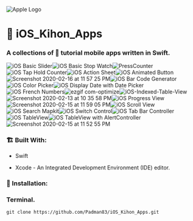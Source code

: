 ![Apple Logo](https://user-images.githubusercontent.com/45048950/73131198-bca1e580-4041-11ea-8f8d-ebfd844f0e64.png)

# 📲 iOS_Kihon_Apps 

### A collections of  tutorial mobile apps written in Swift.

![iOS Basic Slider](https://user-images.githubusercontent.com/45048950/74608847-78c16e00-511f-11ea-923e-814464a5c4aa.gif)![iOS Basic Stop Watch](https://user-images.githubusercontent.com/45048950/74952604-74f15c80-543b-11ea-8946-fbcbd8cbde78.gif)![PressCounter](https://user-images.githubusercontent.com/45048950/74591290-af30b780-5051-11ea-93de-7d8b997667b5.gif)![iOS Tap   Hold Counter](https://user-images.githubusercontent.com/45048950/74591404-ae4c5580-5052-11ea-8104-590e62f08de0.gif)![iOS Action Sheet](https://user-images.githubusercontent.com/45048950/74759582-f3bb8d80-52b3-11ea-8dc7-43e4433c7fc5.gif)![iOS Animated Button](https://user-images.githubusercontent.com/45048950/77666890-7d016680-6fbc-11ea-93f8-66ffa8af0dfe.gif)![Screenshot 2020-02-16 at 11 57 25 PM](https://user-images.githubusercontent.com/45048950/74608013-a0610800-5118-11ea-819e-7d9b63ca3fdf.png)![iOS Bar Code Generator](https://user-images.githubusercontent.com/45048950/77667549-52fc7400-6fbd-11ea-8cf5-21110970a871.gif)![iOS Color Picker](https://user-images.githubusercontent.com/45048950/74106615-61283980-4ba3-11ea-969c-9f1923bee626.gif)![iOS Display Date with Date Picker](https://user-images.githubusercontent.com/45048950/75630904-7552da00-5c29-11ea-8d02-f42ea6185a76.gif)![iOS French Numbers](https://user-images.githubusercontent.com/45048950/74254395-5d272380-4d2b-11ea-9154-9c97e7377a8f.gif)![ezgif com-optimize](https://user-images.githubusercontent.com/45048950/74454846-7234bb80-4ebf-11ea-9b98-e26f7c639337.gif)![iOS-Indexed-Table-View](https://user-images.githubusercontent.com/45048950/75095471-00035b80-55d0-11ea-92fd-7c9f0fe6528f.gif)![Screenshot 2020-02-13 at 10 35 58 PM](https://user-images.githubusercontent.com/45048950/74445463-65a96680-4eb1-11ea-8e73-34f6a3b80c1b.png)![iOS Progress View](https://user-images.githubusercontent.com/45048950/74955442-a0764600-543f-11ea-962c-14503683cf0b.gif)![Screenshot 2020-02-15 at 11 59 05 PM](https://user-images.githubusercontent.com/45048950/74591028-30d31600-504f-11ea-8a5e-bc6eb926c123.png)![iOS Scroll View](https://user-images.githubusercontent.com/45048950/74952813-c13c9c80-543b-11ea-908c-55812cd84247.gif)![iOS Search Mapkit](https://user-images.githubusercontent.com/45048950/75435546-24738500-598e-11ea-87c7-9fb884c6aec6.gif)![iOS Switch Control](https://user-images.githubusercontent.com/45048950/74455782-d3a95a00-4ec0-11ea-9d2a-bcd1991b5a04.gif)![iOS Tab Bar Controller](https://user-images.githubusercontent.com/45048950/77451462-ab9e0680-6e2f-11ea-8bb6-8014e17a7678.gif)![iOS TableView](https://user-images.githubusercontent.com/45048950/74168198-5386b880-4c64-11ea-8687-7be9f04818f0.gif)![iOS TableView with AlertController](https://user-images.githubusercontent.com/45048950/75095266-0264b600-55ce-11ea-9eed-1bed0ca817e1.gif)![Screenshot 2020-02-15 at 11 52 55 PM](https://user-images.githubusercontent.com/45048950/74590968-865af300-504e-11ea-85ac-81f11a4b689c.png)

### 🏗️ Built With:

* Swift
+ Xcode - An Integrated Development Environment (IDE) editor.

### 🔨 Installation: 

### Terminal.

```
git clone https://github.com/Padman83/iOS_Kihon_Apps.git

```

